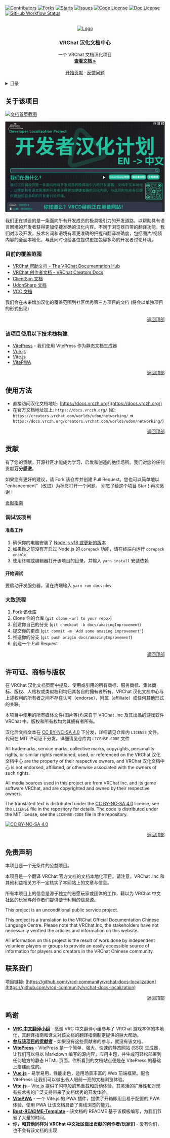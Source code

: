 <a name="readme-top"></a>


[![Contributors][contributors-shield]][contributors-url]
[![Forks][forks-shield]][forks-url]
[![Starts][stars-shield]][stars-url]
[![Issues][issues-shield]][issues-url]
[![Code License][code-license-shield]][code-license-url]
[![Doc License][doc-license-shield]][doc-license-url]
[![GitHub Workflow Status][workflow-status-shield]][workflow-status-url]

<!-- PROJECT LOGO -->
<br />
<div align="center">
  <a href="https://github.com/vrcd-community/vrchat-docs-localization">
    <img src="docs/public/site-icons/icons/android-chrome-192x192.png" alt="Logo" width="80" height="80">
  </a>

<h3 align="center">VRChat 汉化文档中心</h3>

  <p align="center">
    一个 VRChat 文档汉化项目
    <br />
    <a href="https://docs.vrczh.org/"><strong>查看文档 »</strong></a>
    <br />
    <br />
    <a href="https://github.com/vrcd-community/vrchat-docs-localization">开始贡献</a>
    ·
    <a href="https://github.com/vrcd-community/vrchat-docs-localization/issues">反馈问题</a>
  </p>
</div>



<!-- TABLE OF CONTENTS -->
<details>
  <summary>目录</summary>
  <ol>
    <li>
      <a href="#关于该项目">关于该项目</a>
    </li>
    <li><a href="#使用方法">使用方法</a></li>
    <li><a href="#贡献">贡献</a></li>
    <li><a href="#许可证">许可证</a></li>
    <li><a href="#联系我们">联系我们</a></li>
    <li><a href="#鸣谢">鸣谢</a></li>
  </ol>
</details>

<!-- ABOUT THE PROJECT -->
## 关于该项目

[![文档首页截图][product-screenshot]](https://docs.vrczh.org/)

![海报][Poster]

我们正在铺设的是一条面向所有开发成员的极具吸引力的开发道路，以帮助具有语言困境的开发者获得更加便捷准确的汉化内容。不同于浏览器自带的翻译功能，我们对涉及开发，技术名词和语境有着更准确的把握和翻译准确度，包括图片/视频内容的全面本地化，与此同时也给各位提供更加包容多彩的开发者讨论环境。

### 目前的覆盖范围

- [VRChat 帮助文档 - The VRChat Documentation Hub](https://docs.vrchat.com/)
- [VRChat 创作者文档 - VRChat Creators Docs](https://creator.vrchat.com/)
- [ClientSim 文档](https://clientsim.docs.vrchat.com/)
- [UdonSharp 文档](https://udonsharp.docs.vrchat.com/)
- [VCC 文档](https://vcc.docs.vrchat.com/)

我们会在未来增加汉化的覆盖范围到社区优秀第三方项目的文档 (将会以单独项目的形式出现)

<p align="right"><a href="#readme-top">返回顶部</a></p>

### 该项目使用以下技术栈构建

* [VitePress](https://vitepress.dev/) - 我们使用 VitePress 作为静态文档生成器
* [Vue.js](https://cn.vuejs.org/)
* [Vite.js](https://cn.vitejs.dev/)
* [VitePWA](https://vite-pwa-org.netlify.app/)

<p align="right"><a href="#readme-top">返回顶部</a></p>

<!-- USAGE EXAMPLES -->
## 使用方法

- 直接访问汉化文档地址: [https://docs.vrczh.org/](https://docs.vrczh.org/)
- 在官方文档地址加上: `https://docs.vrczh.org/` (如: `https://creators.vrchat.com/worlds/udon/networking/` => `https://docs.vrczh.org/creators.vrchat.com/worlds/udon/networking/`)

<p align="right"><a href="#readme-top">返回顶部</a></p>

<!-- CONTRIBUTING -->
## 贡献

有了您的贡献，开源社区才能成为学习、启发和创造的绝佳场所。我们对您的任何贡献**万分感激**。

如果您有更好的建议，请 Fork 该仓库并创建 Pull Request。您也可以简单地以 "enhancement"（改进）为标签打开一个问题。
别忘了给这个项目 Star！再次感谢！

[贡献指南](contribution.md)

### 调试该项目

#### 准备工作

1. 确保你的电脑安装了 [Node.js v18 或更新的版本](https://nodejs.org/)
2. 如果你之前没有开启过 Node.js 的 `Corepack` 功能，请在终端内运行 `corepack enable`
3. 使用终端或编辑器打开该项目的目录，并输入 `yarn install` 安装依赖

#### 开始调试

要启动开发服务器，请在终端输入 `yarn run docs:dev`

### 大致流程

1. Fork 该仓库
2. Clone 你的仓库 (`git clone <url to your repo>`)
3. 创建你自己的分支 (`git checkout -b docs/amazingImprovement`)
4. 提交你的更改 (`git commit -m 'Add some amazing improvement'`)
5. 推送你的分支 (`git push origin docs/amazingImprovement`)
6. 创建一个 Pull Request

<p align="right"><a href="#readme-top">返回顶部</a></p>

<!-- LICENSE -->
## 许可证、商标与版权

在 VRChat 汉化文档页面中提及、使用或引用的所有商标、服务商标、集体商标、版权、人格权或类似权利均归其各自的拥有者所有。VRChat 汉化文档中心与上述权利的所有者之间不存在认可（endorse）、附属（affiliate）或任何其他形式的关联。

本项目中使用的所有媒体文件(图片等)均来自于 VRChat .Inc 及其出品的游戏软件 VRChat 中，版权和所有权均为其拥有者所有。

汉化后文档文本在 [CC BY-NC-SA 4.0](http://creativecommons.org/licenses/by-nc-sa/4.0/) 下分发，详细请见仓库内 `LICENSE` 文件。代码在 MIT 许可证下分发，详细请见仓库内 `LICENSE-CODE` 文件

All trademarks, service marks, collective marks, copyrights, personality rights, or similar rights mentioned, used, or referenced on the VRChat 汉化文档中心 are the property of their respective owners, and VRChat 汉化文档中心 is not endorsed, affiliated, or otherwise associated with the owners of such rights.

All media sources used in this project are from VRChat Inc. and its game software VRChat, and are copyrighted and owned by their respective owners.

The translated text is distributed under the [CC BY-NC-SA 4.0](http://creativecommons.org/licenses/by-nc-sa/4.0/) license, see the `LICENSE` file in the repository for details. The code is distributed under the MIT license, see the `LICENSE-CODE` file in the repository.

[![CC BY-NC-SA 4.0][cc-by-nc-sa-image]][doc-license-url]

<p align="right"><a href="#readme-top">返回顶部</a></p>

## 免责声明

本项目是一个无条件的公益项目。

本项目是一个翻译 VRChat 官方文档的文档本地化项目。请注意，VRChat .Inc 和其他利益相关方不一定核实了本网站上的文章与信息。

所有本项目上的信息是源于独立的志愿玩家或团体的工作，藉以为 VRChat 中文社区的玩家与创作者们提供便于利用的信息源。

This project is an unconditional public service project.

This project is a translation to the VRChat Official Documentation Chinese Language Centre. Please note that VRChat.Inc, the stakeholders have not necessarily verified the articles and information on this website.

All information on this project is the result of work done by independent volunteer players or groups to provide an easily accessible source of information for players and creators in the VRChat Chinese community.

<!-- CONTACT -->
## 联系我们

项目链接: [https://github.com/vrcd-community/vrchat-docs-localization](https://github.com/vrcd-community/vrchat-docs-localization)

<p align="right"><a href="#readme-top">返回顶部</a></p>

<!-- ACKNOWLEDGMENTS -->
## 鸣谢

* **[VRC 中文翻译小组](https://vrc.group/VRCZH.0723)** - 感谢 VRC 中文翻译小组参与了 VRChat 游戏本体的本地化，其翻译指南和译文对该文档的翻译指南制定提供的巨大帮助。
* **[参与该项目的贡献者][contributors-url]** - 如果没有这些贡献者的参与，就没有该文档。
* **[VitePress](https://vitepress.dev)** - VitePress 是一个简单、强大、快速的静态网站 (SSG) 生成器，让我们可以将以 Markdown 编写的源内容，应用主题，并生成可轻松部署到任何地方的静态 HTML 页面。你所看到的文档站点便是在 VitePress 的基础上搭建而成的。
* **[Vue.js](https://cn.vuejs.org)** - 易学易用，性能出色，适用场景丰富的 Web 前端框架。配合 VitePress 让我们可以做出令人眼前一亮的文档浏览体验。
* **[Vite.js](https://cn.vitejs.dev)** - Vite.js 提供了闪电般的热重载和启动体验，其灵活的扩展性和对现有技术栈的广泛支持带来了文档优秀的开发体验。
* **[VitePWA](https://vite-pwa-org.netlify.app/)** - 一个 Vite.js 的 PWA 插件，提供了开箱即用且易于配置的 PWA 体验，使用 PWA 让该文档具备了离线浏览的能力。
* **[Best-README-Template](https://github.com/othneildrew/Best-README-Template)** - 该文档的 README 基于该模板编写，为我们节省了大量的时间。
* **你，和其他同样对 VRChat 中文社区做出贡献的创作者/玩家们** - 没有你们，也不会有该文档的出现

<!-- MARKDOWN LINKS & IMAGES -->
<!-- https://www.markdownguide.org/basic-syntax/#reference-style-links -->
[contributors-shield]: https://img.shields.io/github/contributors/vrcd-community/vrchat-docs-localization.svg?style=for-the-badge
[contributors-url]: https://github.com/vrcd-community/vrchat-docs-localization/graphs/contributors

[forks-shield]: https://img.shields.io/github/forks/vrcd-community/vrchat-docs-localization.svg?style=for-the-badge
[forks-url]: https://github.com/vrcd-community/vrchat-docs-localization/network/members

[stars-shield]: https://img.shields.io/github/stars/vrcd-community/vrchat-docs-localization.svg?style=for-the-badge
[stars-url]: https://github.com/vrcd-community/vrchat-docs-localization/stargazers

[issues-shield]: https://img.shields.io/github/issues/vrcd-community/vrchat-docs-localization.svg?style=for-the-badge
[issues-url]: https://github.com/vrcd-community/vrchat-docs-localization/issues

[code-license-shield]: https://img.shields.io/badge/CODE%20License-MIT-green.svg?style=for-the-badge
[code-license-url]: https://github.com/vrcd-community/vrchat-docs-localization/blob/master/LICENSE-CODE

[doc-license-shield]: https://img.shields.io/badge/DOC%20License-CC%20BY--NC--SA%204.0-lightgrey.svg?style=for-the-badge
[doc-license-url]: http://creativecommons.org/licenses/by-nc-sa/4.0/

[workflow-status-shield]: https://img.shields.io/github/actions/workflow/status/vrcd-community/vrchat-docs-localization/deploy-pages.yml?style=for-the-badge
[workflow-status-url]: https://github.com/vrcd-community/vrchat-docs-localization/actions/workflows/deploy-pages.yml

[product-screenshot]: screenshot.png
[Poster]: poster.png
[cc-by-nc-sa-image]: https://licensebuttons.net/l/by-nc-sa/4.0/88x31.png
